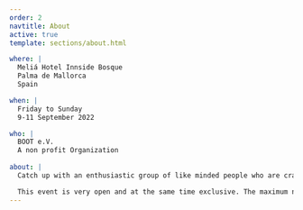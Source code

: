 ```yaml
---
order: 2
navtitle: About
active: true
template: sections/about.html

where: |
  Meliá Hotel Innside Bosque  
  Palma de Mallorca  
  Spain

when: |
  Friday to Sunday  
  9-11 September 2022

who: |
  BOOT e.V.
  A non profit Organization
  
about: |
  Catch up with an enthusiastic group of like minded people who are crazy about web technologies and performance. No matter if you are an Engineer, DevOps, Architect, Product Owner or Project Manager - everybody is welcome.

  This event is very open and at the same time exclusive. The maximum number of attendees is limited to 100. We want a family atmosphere where everyone can engage in sharing their knowledge and experience. It's like a weekend with friends and everyone brought their laptops :-) Plus, it's on the beautiful island of Mallorca in late summer. Usually the weather is perfect to relax at the pool and have a good time with friends.
---
```

